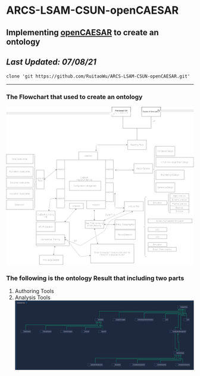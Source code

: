 # ARCS-LSAM-CSUN-openCAESAR
## Implementing [openCAESAR](https://github.com/opencaesar) to create an ontology
*Last Updated: 07/08/21*
---
```
clone 'git https://github.com/RuitaoWu/ARCS-LSAM-CSUN-openCAESAR.git'
```
---
### The Flowchart that used to create an ontology
![Flowchart](https://github.com/RuitaoWu/ARCS-LSAM-CSUN-openCAESAR/blob/main/image/uml.jpg)
### The following is the ontology Result that including two parts
1. Authoring Tools
2. Analysis Tools
![Result](https://github.com/RuitaoWu/ARCS-LSAM-CSUN-openCAESAR/blob/main/image/oml-demo-1.jpg)
